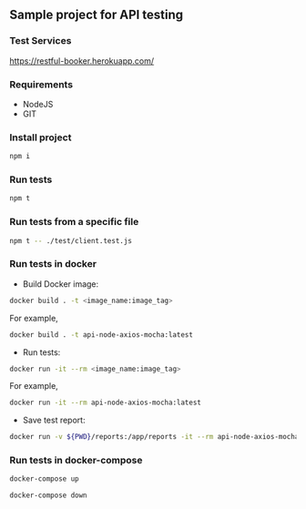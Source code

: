 ## Sample project for API testing

### Test Services 
https://restful-booker.herokuapp.com/

### Requirements
- NodeJS
- GIT

### Install project

```bash
npm i
```

### Run tests

```bash
npm t
```

### Run tests from a specific file

```bash
npm t -- ./test/client.test.js
```

### Run tests in docker

- Build Docker image:

```bash
docker build . -t <image_name:image_tag>
```

For example,

```bash
docker build . -t api-node-axios-mocha:latest
```

- Run tests:

```bash
docker run -it --rm <image_name:image_tag>
```

For example,

```bash
docker run -it --rm api-node-axios-mocha:latest
```

- Save test report:

```bash
docker run -v ${PWD}/reports:/app/reports -it --rm api-node-axios-mocha
```

### Run tests in docker-compose

```bash
docker-compose up
```

```bash
docker-compose down
```
